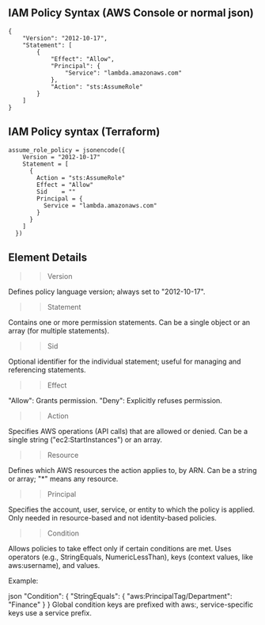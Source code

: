 ## IAM Policy Syntax (AWS Console or normal json)

```
{
    "Version": "2012-10-17",
    "Statement": [
        {
            "Effect": "Allow",
            "Principal": {
                "Service": "lambda.amazonaws.com"
            },
            "Action": "sts:AssumeRole"
        }
    ]
}
```

## IAM Policy syntax (Terraform)

```
assume_role_policy = jsonencode({
    Version = "2012-10-17"
    Statement = [
      {
        Action = "sts:AssumeRole"
        Effect = "Allow"
        Sid    = ""
        Principal = {
          Service = "lambda.amazonaws.com"
        }
      }
    ]
  })
```

## Element Details

>> Version

Defines policy language version; always set to "2012-10-17".

>> Statement

Contains one or more permission statements. Can be a single object or an array (for multiple statements).

>> Sid

Optional identifier for the individual statement; useful for managing and referencing statements.

>> Effect

"Allow": Grants permission. "Deny": Explicitly refuses permission.

>> Action

Specifies AWS operations (API calls) that are allowed or denied. Can be a single string ("ec2:StartInstances") or an array.

>> Resource

Defines which AWS resources the action applies to, by ARN. Can be a string or array; "*" means any resource.

>> Principal

Specifies the account, user, service, or entity to which the policy is applied. Only needed in resource-based and not identity-based policies.

>> Condition

Allows policies to take effect only if certain conditions are met. Uses operators (e.g., StringEquals, NumericLessThan), keys (context values, like aws:username), and values.

Example:

json
"Condition": {
  "StringEquals": {
    "aws:PrincipalTag/Department": "Finance"
  }
}
Global condition keys are prefixed with aws:, service-specific keys use a service prefix.
